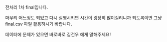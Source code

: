 전처리 1차 final입니다. 

마무리 어느정도 되었고 다시 실행시키면 시간이 굉장히 많이걸리니까 되도록이면 그냥 final.csv 파일 활용하시기 바랍니다.

데이터에 문제가 있으면 바로바로 김건우 에게 말해주세요!
